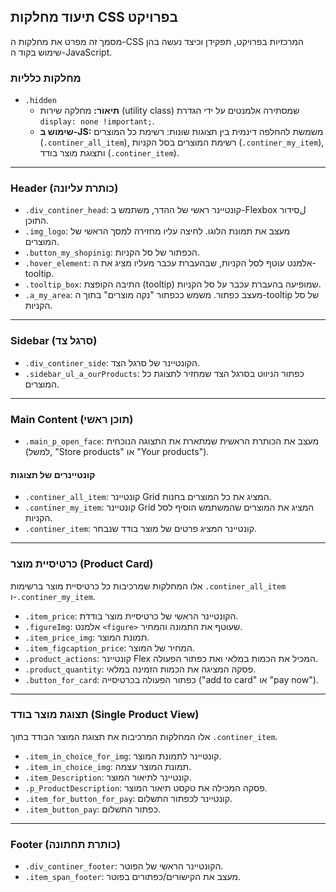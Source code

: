 ## תיעוד מחלקות CSS בפרויקט

מסמך זה מפרט את מחלקות ה-CSS המרכזיות בפרויקט, תפקידן וכיצד נעשה בהן שימוש בקוד ה-JavaScript.

### מחלקות כלליות

- `.hidden`
  - **תיאור:** מחלקה שירות (utility class) שמסתירה אלמנטים על ידי הגדרת `display: none !important;`.
  - **שימוש ב-JS:** משמשת להחלפה דינמית בין תצוגות שונות: רשימת כל המוצרים (`.continer_all_item`), רשימת המוצרים בסל הקניות (`.continer_my_item`), ותצוגת מוצר בודד (`.continer_item`).

---

### Header (כותרת עליונה)

- `.div_continer_head`: קונטיינר ראשי של ההדר, משתמש ב-Flexbox لסידור התוכן.
- `.img_logo`: מעצב את תמונת הלוגו. לחיצה עליו מחזירה למסך הראשי של המוצרים.
- `.button_my_shopinig`: הכפתור של סל הקניות.
- `.hover_element`: אלמנט עוטף לסל הקניות, שבהעברת עכבר מעליו מציג את ה-tooltip.
- `.tooltip_box`: התיבה הקופצת (tooltip) שמופיעה בהעברת עכבר על סל הקניות.
- `.a_my_area`: מעצב כפתור. משמש ככפתור "נקה מוצרים" בתוך ה-tooltip של סל הקניות.

---

### Sidebar (סרגל צד)

- `.div_continer_side`: הקונטיינר של סרגל הצד.
- `.sidebar_ul_a_ourProducts`: כפתור הניווט בסרגל הצד שמחזיר לתצוגת כל המוצרים.

---

### Main Content (תוכן ראשי)

- `.main_p_open_face`: מעצב את הכותרת הראשית שמתארת את התצוגה הנוכחית (למשל, "Store products" או "Your products").

#### קונטיינרים של תצוגות

- `.continer_all_item`: קונטיינר Grid המציג את כל המוצרים בחנות.
- `.continer_my_item`: קונטיינר Grid המציג את המוצרים שהמשתמש הוסיף לסל הקניות.
- `.continer_item`: קונטיינר המציג פרטים של מוצר בודד שנבחר.

---

### כרטיסיית מוצר (Product Card)

אלו המחלקות שמרכיבות כל כרטיסיית מוצר ברשימות `.continer_all_item` ו-`.continer_my_item`.

- `.item_price`: הקונטיינר הראשי של כרטיסיית מוצר בודדת.
- `.figureImg`: אלמנט `<figure>` שעוטף את התמונה והמחיר.
- `.item_price_img`: תמונת המוצר.
- `.item_figcaption_price`: המחיר של המוצר.
- `.product_actions`: קונטיינר Flex המכיל את הכמות במלאי ואת כפתור הפעולה.
- `.product_quantity`: פסקה המציגה את הכמות הזמינה במלאי.
- `.button_for_card`: כפתור הפעולה בכרטיסייה ("add to card" או "pay now").

---

### תצוגת מוצר בודד (Single Product View)

אלו המחלקות המרכיבות את תצוגת המוצר הבודד בתוך `.continer_item`.

- `.item_in_choice_for_img`: קונטיינר לתמונת המוצר.
- `.item_in_choice_img`: תמונת המוצר עצמה.
- `.item_Description`: קונטיינר לתיאור המוצר.
- `.p_ProductDescription`: פסקה המכילה את טקסט תיאור המוצר.
- `.item_for_button_for_pay`: קונטיינר לכפתור התשלום.
- `.item_button_pay`: כפתור התשלום.

---

### Footer (כותרת תחתונה)

- `.div_continer_footer`: הקונטיינר הראשי של הפוטר.
- `.item_span_footer`: מעצב את הקישורים/כפתורים בפוטר.
